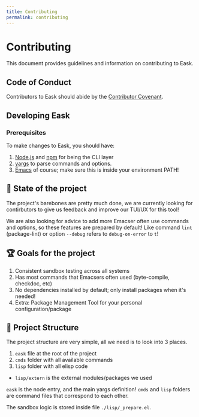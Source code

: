 ```yaml
---
title: Contributing
permalink: contributing
---
```


# Contributing

This document provides guidelines and information on contributing to Eask.

## Code of Conduct

Contributors to Eask should abide by the [Contributor Covenant](https://www.contributor-covenant.org/version/1/4/code-of-conduct).

## Developing Eask

### Prerequisites

To make changes to Eask, you should have:

1. [Node.js](https://nodejs.org/en/) and [npm](https://www.npmjs.com/) for being the CLI layer
2. [yargs](https://github.com/yargs/yargs) to parse commands and options.
3. [Emacs](https://www.gnu.org/software/emacs/) of course; make sure this is inside your environment PATH!

## 📂 State of the project

The project's barebones are pretty much done, we are currently looking for
contirbutors to give us feedback and improve our TUI/UX for this tool!

We are also looking for advice to add more Emacser often use commands and
options, so these features are prepared by default! Like command `lint` 
(package-lint) or option `--debug` refers to `debug-on-error` to `t`!

## 🏆 Goals for the project

1. Consistent sandbox testing across all systems
2. Has most commands that Emacsers often used (byte-compile, checkdoc, etc)
3. No dependencies installed by default; only install packages when it's needed!
4. Extra: Package Management Tool for your personal configuration/package

## 📂 Project Structure

The project structure are very simple, all we need is to look into 3 places.

1. `eask` file at the root of the project
2. `cmds` folder with all available commands
3. `lisp` folder with all elisp code
  - `lisp/extern` is the external modules/packages we used

`eask` is the node entry, and the main yargs definition! `cmds` and `lisp`
folders are command files that correspond to each other.

The sandbox logic is stored inside file `./lisp/_prepare.el`.
